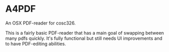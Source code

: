 # A4PDF
An OSX PDF-reader for cosc326.

This is a fairly basic PDF-reader that has a main goal of swapping between many pdfs quickly.
It's fully functional but still needs UI improvements and to have PDF-editing abilities.
